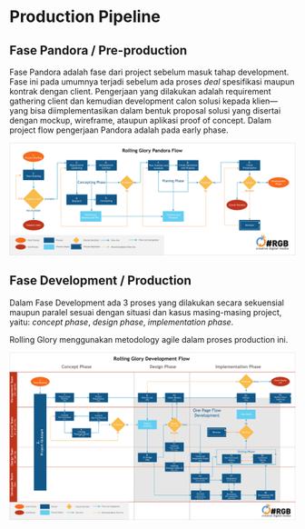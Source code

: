 # Production Pipeline

## Fase Pandora / Pre-production

Fase Pandora adalah fase dari project sebelum masuk tahap development. Fase ini pada umumnya terjadi sebelum ada proses _deal_ spesifikasi maupun kontrak dengan client. Pengerjaan yang dilakukan adalah requirement gathering client dan kemudian development calon solusi kepada klien—yang bisa diimplementasikan dalam bentuk proposal solusi yang disertai dengan mockup, wireframe, ataupun aplikasi proof of concept. Dalam project flow pengerjaan Pandora adalah pada early phase.

![](../.gitbook/assets/rolling-glory-pandora-flow.jpg)

## Fase Development / Production

Dalam Fase Development ada 3 proses yang dilakukan secara sekuensial maupun paralel sesuai dengan situasi dan kasus masing-masing project, yaitu: _concept phase_, _design phase_, _implementation phase_.

Rolling Glory menggunakan metodology agile dalam proses production ini.

![](../.gitbook/assets/rolling-glory-development-flow.jpg)

